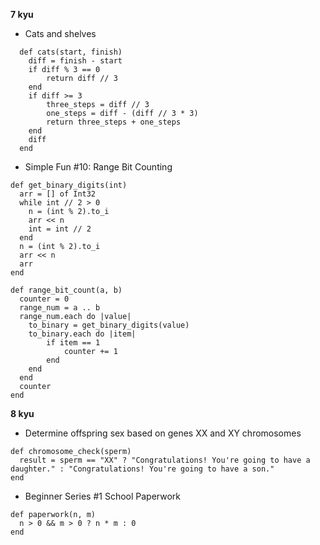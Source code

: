 **7 kyu**

- Cats and shelves

```crystal
  def cats(start, finish)
    diff = finish - start
    if diff % 3 == 0
        return diff // 3
    end
    if diff >= 3
        three_steps = diff // 3
        one_steps = diff - (diff // 3 * 3)
        return three_steps + one_steps
    end
    diff
  end
```

  - Simple Fun #10: Range Bit Counting

```crystal
def get_binary_digits(int)
  arr = [] of Int32
  while int // 2 > 0
    n = (int % 2).to_i
    arr << n
    int = int // 2
  end
  n = (int % 2).to_i
  arr << n
  arr
end

def range_bit_count(a, b)
  counter = 0
  range_num = a .. b
  range_num.each do |value|
    to_binary = get_binary_digits(value)
    to_binary.each do |item|
        if item == 1
            counter += 1
        end
    end
  end
  counter
end
```

**8 kyu**

- Determine offspring sex based on genes XX and XY chromosomes

```crystal
def chromosome_check(sperm)
  result = sperm == "XX" ? "Congratulations! You're going to have a daughter." : "Congratulations! You're going to have a son."
end
```

- Beginner Series #1 School Paperwork

```crystal
def paperwork(n, m)
  n > 0 && m > 0 ? n * m : 0
end
```


